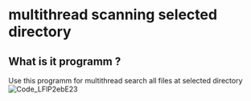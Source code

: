 # multithread scanning selected directory

## What is it programm ?
Use this programm for multithread search all files at selected directory
![Code_LFlP2ebE23](https://user-images.githubusercontent.com/51470828/187622182-87808177-4223-4d07-badf-a41ea82facae.gif)
